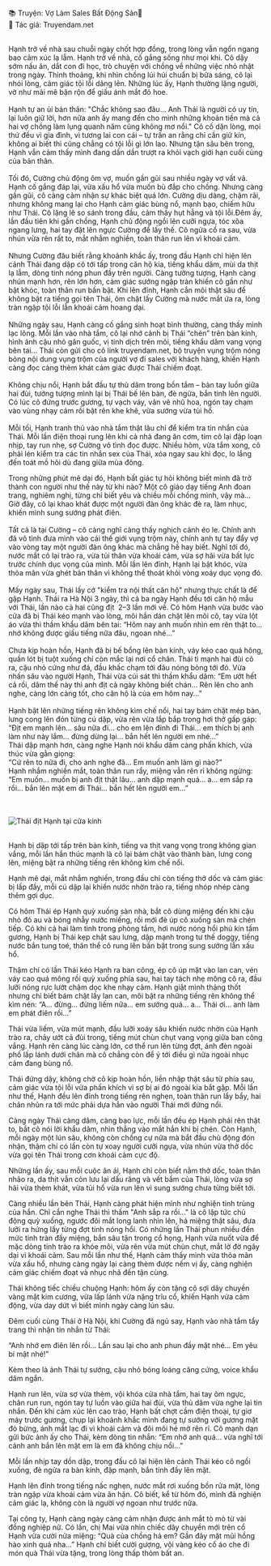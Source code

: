📚 Truyện: Vợ Làm Sales Bất Động Sản🔞 
<br>
📖 Tác giả: Truyendam.net
<br></br>
<!-- truyện sex vợ nhân viên, vợ làm sales bất động sản, ký hơp đồng trong khách sạn, vợ ngoại tình, truyện sex hay, truyện sex xếp và vợ,truyện sex hiếp dâm,truyện 18+,Truyện sex người lớn, Truyendam.net -->
Hạnh trở về nhà sau chuỗi ngày chốt hợp đồng, trong lòng vẫn ngổn ngang bao cảm xúc lạ lẫm. Hạnh trở về nhà, cố gắng sống như mọi khi. Cô dậy sớm nấu ăn, dắt con đi học, trò chuyện với chồng về những việc nhỏ nhặt trong ngày. Thỉnh thoảng, khi nhìn chồng lúi húi chuẩn bị bữa sáng, cô lại nhói lòng, cảm giác tội lỗi dâng lên. Những lúc ấy, Hạnh thường lặng người, vờ như mải mê bận rộn để giấu ánh mắt đỏ hoe.
<br></br>
Hạnh tự an ủi bản thân: "Chắc không sao đâu… Anh Thái là người có uy tín, lại luôn giữ lời, hơn nữa anh ấy mang đến cho mình những khoản tiền mà cả hai vợ chồng làm lụng quanh năm cũng không mơ nổi." Cô cố dặn lòng, mọi thứ đều vì gia đình, vì tương lai con cái – tự trấn an rằng chỉ cần giữ kín, không ai biết thì cũng chẳng có tội lỗi gì lớn lao. Nhưng tận sâu bên trong, Hạnh vẫn cảm thấy mình đang dần dần trượt ra khỏi vạch giới hạn cuối cùng của bản thân.
<br></br>
Tối đó, Cường chủ động ôm vợ, muốn gần gũi sau nhiều ngày vợ vất vả. Hạnh cố gắng đáp lại, vừa xấu hổ vừa muốn bù đắp cho chồng. Nhưng càng gần gũi, cô càng cảm nhận sự khác biệt quá lớn. Cường dịu dàng, chậm rãi, nhưng không mang lại cho Hạnh cảm giác bùng nổ, mạnh bạo, chiếm hữu như Thái. Cô lặng lẽ so sánh trong đầu, cảm thấy hụt hẫng và tội lỗi.Đêm ấy, lần đầu tiên khi gần chồng, Hạnh chủ động ngồi lên cưỡi ngựa, tóc xõa ngang lưng, hai tay đặt lên ngực Cường để lấy thế. Cô ngửa cổ ra sau, vừa nhún vừa rên rất to, mắt nhắm nghiền, toàn thân run lên vì khoái cảm.
<br></br>
 Nhưng Cường đâu biết rằng khoảnh khắc ấy, trong đầu Hạnh chỉ hiện lên cảnh Thái đang dập cô tới tấp trong căn hộ kia, tiếng khẩu dâm, mùi da thịt lạ lẫm, dòng tinh nóng phun đầy trên người. Càng tưởng tượng, Hạnh càng nhún mạnh hơn, rên lớn hơn, cảm giác sướng ngập tràn khiến cô gần như bật khóc, toàn thân run bần bật. Khi lên đỉnh, Hạnh cắn môi thật sâu để không bật ra tiếng gọi tên Thái, ôm chặt lấy Cường mà nước mắt ứa ra, lòng tràn ngập tội lỗi lẫn khoái cảm hoang dại.
<br></br>
Những ngày sau, Hạnh càng cố gắng sinh hoạt bình thường, càng thấy mình lạc lõng. Mỗi lần vào nhà tắm, cô lại nhớ cảnh bị Thái “chén” trên bàn kính, hình ảnh cậu nhỏ gân guốc, vị tinh dịch trên môi, tiếng khẩu dâm vang vọng bên tai... Thái còn gửi cho cô link truyendam.net, bộ truyện vụng trộm nóng bỏng nội dung vụng trộm của người vợ đi sales với khách hàng, khiến Hạnh càng đọc càng thèm khát cảm giác được Thái chiếm đoạt.
<br></br>
Không chịu nổi, Hạnh bắt đầu tự thủ dâm trong bồn tắm – bàn tay luồn giữa hai đùi, tưởng tượng mình lại bị Thái bế lên bàn, đè ngửa, bắn tinh lên người. Có lúc cô đứng trước gương, tự vạch váy, vân vê nhũ hoa, ngón tay chạm vào vùng nhạy cảm rồi bật rên khe khẽ, vừa sướng vừa tủi hổ.
<br></br>
Mỗi tối, Hạnh tranh thủ vào nhà tắm thật lâu chỉ để kiểm tra tin nhắn của Thái. Mỗi lần điện thoại rung lên khi cả nhà đang ăn cơm, tim cô lại đập loạn nhịp, tay run nhẹ, sợ Cường vô tình đọc được. Nhiều hôm, vừa tắm xong, cô phải lén kiểm tra các tin nhắn sex của Thái, xóa ngay sau khi đọc, lo lắng đến toát mồ hôi dù đang giữa mùa đông.

 
Trong những phút mê dại đó, Hạnh bất giác tự hỏi không biết mình đã trở thành con người như thế này từ khi nào? Một cô giáo dạy tiếng Anh đoan trang, nghiêm nghị, từng chỉ biết yêu và chiều mỗi chồng mình, vậy mà… Giờ đây, cô lại khao khát được một người đàn ông khác đè ra, làm nhục, khiến mình sung sướng phát điên.
<br></br>
Tất cả là tại Cường – cô càng nghĩ càng thấy nghịch cảnh éo le. Chính anh đã vô tình đưa mình vào cái thế giới vụng trộm này, chính anh tự tay đẩy vợ vào vòng tay một người đàn ông khác mà chẳng hề hay biết. Nghĩ tới đó, nước mắt cô lại trào ra, vừa tủi thân vừa khoái cảm, vừa sợ hãi vừa bất lực trước chính dục vọng của mình. Mỗi lần lên đỉnh, Hạnh lại bật khóc, vừa thỏa mãn vừa ghét bản thân vì không thể thoát khỏi vòng xoáy dục vọng đó.
<br></br>
Mấy ngày sau, Thái lấy cớ "kiểm tra nội thất căn hộ" nhưng thực chất là để gặp Hạnh. Thái ra Hà Nội 3 ngày, thì cả ba ngày Hạnh đều tới căn hộ mẫu với Thái, lần nào cả hai cũng địt  2–3 lần mới về. Có hôm Hạnh vừa bước vào cửa đã bị Thái kéo mạnh vào lòng, môi hắn dán chặt lên môi cô, tay vừa lột áo vừa thì thầm khẩu dâm bên tai: “Hôm nay anh muốn nhìn em rên thật to… nhớ không được giấu tiếng nữa đâu, ngoan nhé…”
<br></br>
Chưa kịp hoàn hồn, Hạnh đã bị bế bổng lên bàn kính, váy kéo cao quá hông, quần lót bị tuột xuống chỉ còn mắc lại nơi cổ chân. Thái tì mạnh hai đùi cô ra, cậu nhỏ cứng như đá, đầu khấc chạm tới đâu nóng bỏng tới đó. Vừa nhấn sâu vào người Hạnh, Thái vừa cúi sát thì thầm khẩu dâm: “Em ướt hết cả rồi, dâm thế này thì anh địt cả ngày không biết chán… Rên lên cho anh nghe, càng lớn càng tốt, cho căn hộ là của em hôm nay…”
<br></br>
Hạnh bật lên những tiếng rên không kìm chế nổi, hai tay bám chặt mép bàn, lưng cong lên đón từng cú dập, vừa rên vừa lắp bắp trong hơi thở gấp gáp:
<br>
“Địt em mạnh lên… sâu nữa đi… cho em lên đỉnh đi Thái… em thích bị anh làm như này lắm… đừng dừng lại… bắn hết lên người em nhé…”
<br>
Thái dập mạnh hơn, càng nghe Hạnh nói khẩu dâm càng phấn khích, vừa thúc vừa gằn giọng:
<br>
“Cứ rên to nữa đi, cho anh nghe đã… Em muốn anh làm gì nào?”
<br>
Hạnh nhắm nghiền mắt, toàn thân run rẩy, miệng vẫn rên rỉ không ngừng:
<br>
“Em muốn… muốn bị anh địt thật lâu… anh dập mạnh quá… a… em sắp ra rồi… bắn lên mặt em đi Thái… bắn hết lên người em…”

<br></br>
<img src="/images/sales-bds/hanh-sex-ban-cong.jpg" alt="Thái địt Hạnh tại cửa kính"/>
<br></br>

Hạnh bị dập tới tấp trên bàn kính, tiếng va thịt vang vọng trong không gian vắng, mỗi lần hắn thúc mạnh là cô lại bám chặt vào thành bàn, lưng cong lên, miệng bật ra những tiếng rên không kìm chế nổi.


 Hạnh mê dại, mắt nhắm nghiền, trong đầu chỉ còn tiếng thở dốc và cảm giác bị lấp đầy, mỗi cú dập lại khiến nước nhờn trào ra, tiếng nhóp nhép càng thêm gợi dục. 


Có hôm Thái ép Hạnh quỳ xuống sàn nhà, bắt cô dùng miệng đến khi cậu nhỏ đỏ au và bóng nhẫy nước miếng, rồi mới đè úp cô xuống sàn mà chén tiếp. Có khi cả hai làm tình trong phòng tắm, hơi nước nóng hổi phủ kín tấm gương, Hạnh bị Thái kẹp chặt sau lưng, dập mạnh trong tư thế doggy, tiếng nước bắn tung toé, thân thể cô rung lên bần bật trong sung sướng lẫn xấu hổ.


Thậm chí có lần Thái kéo Hạnh ra ban công, ép cô úp mặt vào lan can, vén váy cao quá mông rồi quỳ xuống phía sau, hai tay tách nhẹ mông cô ra, đầu lưỡi nóng rực lướt chậm dọc khe nhạy cảm. Hạnh giật mình thảng thốt nhưng chỉ biết bám chặt lấy lan can, môi bật ra những tiếng rên không thể kìm nén: “A… đừng… đừng liếm nữa… em sướng quá… a… Thái ơi… anh làm em phát điên rồi…”


Thái vừa liếm, vừa mút mạnh, đầu lưỡi xoáy sâu khiến nước nhờn của Hạnh trào ra, chảy ướt cả đùi trong, tiếng mút chùn chụt vang vọng giữa ban công vắng. Hạnh rên càng lúc càng lớn, cơ thể run lên từng đợt, ánh đèn ngoài phố lấp lánh dưới chân mà cô chẳng còn để ý tới điều gì nữa ngoài nhục cảm đang bùng nổ. 


Thái đứng dậy, không chờ cô kịp hoàn hồn, liền nhập thật sâu từ phía sau, cảm giác vừa tội lỗi vừa phấn khích vì sợ bị ai đó ngoài kia bắt gặp. Mỗi lần như thế, Hạnh đều lên đỉnh trong tiếng rên nghẹn, toàn thân run lẩy bẩy, hai chân nhũn ra tới mức phải dựa hẳn vào người Thái mới đứng nổi.


Càng ngày Thái càng dâm, càng bạo lực, mỗi lần đều ép Hạnh phải rên thật to, bắt cô nói lời khẩu dâm, nhìn thẳng vào mắt hắn khi bị chén. Còn Hạnh, mỗi ngày một lún sâu, không còn chống cự nữa mà bắt đầu chủ động đón nhận, thậm chí có lần còn tự xoay người cưỡi ngựa, vừa nhún vừa thở dốc vừa gọi tên Thái trong cơn khoái cảm cực độ. 


Những lần ấy, sau mỗi cuộc ân ái, Hạnh chỉ còn biết nằm thở dốc, toàn thân nhão ra, da thịt vẫn còn lưu lại dấu răng và vết bầm của Thái, lòng vừa sợ hãi vừa thèm khát, vừa tủi hổ vừa run lên vì sung sướng chưa từng biết tới.


Càng nhiều lần bên Thái, Hạnh càng phát hiện mình như nghiện tinh trùng của hắn. Chỉ cần nghe Thái thì thầm "Anh sắp ra rồi…" là cô lập tức chủ động quỳ xuống, ngước đôi mắt long lanh nhìn lên, há miệng thật sâu, đưa lưỡi ra hứng lấy từng đợt tinh nóng hổi. Có những lần Thái phun nhiều đến mức tinh tràn đầy miệng, bắn sâu tận trong cổ họng, Hạnh vừa nuốt vừa để mặc dòng tinh trào ra khóe môi, vừa rên vừa mút chùn chụt, mắt lờ đờ ngây dại vì khoái cảm. Sau mỗi lần như thế, Hạnh cảm thấy mình vừa thỏa mãn vừa xấu hổ, nhưng càng ngày lại càng thèm được nếm vị ấy, càng nghiện cảm giác chiếm đoạt và nhục nhã đến tận cùng.


Thái không tiếc chiều chuộng Hạnh: hôm ấy còn tặng cô sợi dây chuyền vàng mặt kim cương, vừa lấp lánh vừa nặng trĩu cổ, khiến Hạnh vừa cảm động, vừa day dứt vì biết mình ngày càng lún sâu.


Đêm cuối cùng Thái ở Hà Nội, khi Cường đã ngủ say, Hạnh vào nhà tắm tẩy trang thì nhận tin nhắn từ Thái:


“Anh nhớ em điên lên rồi… Lần sau lại cho anh phun đầy mặt nhé… Em yêu bí mật nhé!”


Kèm theo là ảnh Thái tự sướng, cậu nhỏ bóng loáng căng cứng, voice khẩu dâm ngắn.


Hạnh run lên, vừa sợ vừa thèm, vội khóa cửa nhà tắm, hai tay ôm ngực, chân run run, ngón tay tự luồn vào giữa hai đùi, vừa thủ dâm vừa nghe lại tin nhắn. Đến khi cảm xúc lên cao trào, Hạnh bất chợt cầm điện thoại, tự giơ máy trước gương, chụp lại khoảnh khắc mình đang tự sướng với gương mặt đỏ bừng, ánh mắt lạc đi vì khoái cảm và đôi môi hé mở rên rỉ. Cô mạnh dạn gửi bức ảnh ấy cho Thái, kèm dòng tin nhắn: “Em nhớ anh quá… vừa nghĩ tới cảnh anh bắn lên mặt em là em đã không chịu nổi…”


Mỗi lần nhịp tay dồn dập, trong đầu cô lại hiện lên cảnh Thái kéo cô ngồi xuống, đè ngửa ra bàn kính, đập mạnh, bắn tinh đầy lên mặt.


Hạnh lên đỉnh trong tiếng nấc nghẹn, nước mắt rơi xuống bồn rửa mặt, lòng tràn ngập vừa khoái cảm vừa ân hận. Cô biết, kể từ hôm đó, mình đã nghiện cảm giác lạ, không còn là người vợ ngoan như trước nữa.


Tại công ty, Hạnh càng ngày càng cảm nhận được ánh mắt tò mò từ vài đồng nghiệp nữ. Có lần, chị Mai vừa nhìn chiếc dây chuyền mới trên cổ Hạnh vừa cười nửa miệng: “Quà của chồng hả em? Gần đây mặt mũi hồng hào xinh quá nha…” Hạnh chỉ biết cười gượng, vội vàng kéo cổ áo che đi món quà Thái vừa tặng, trong lòng thấp thỏm bất an.


